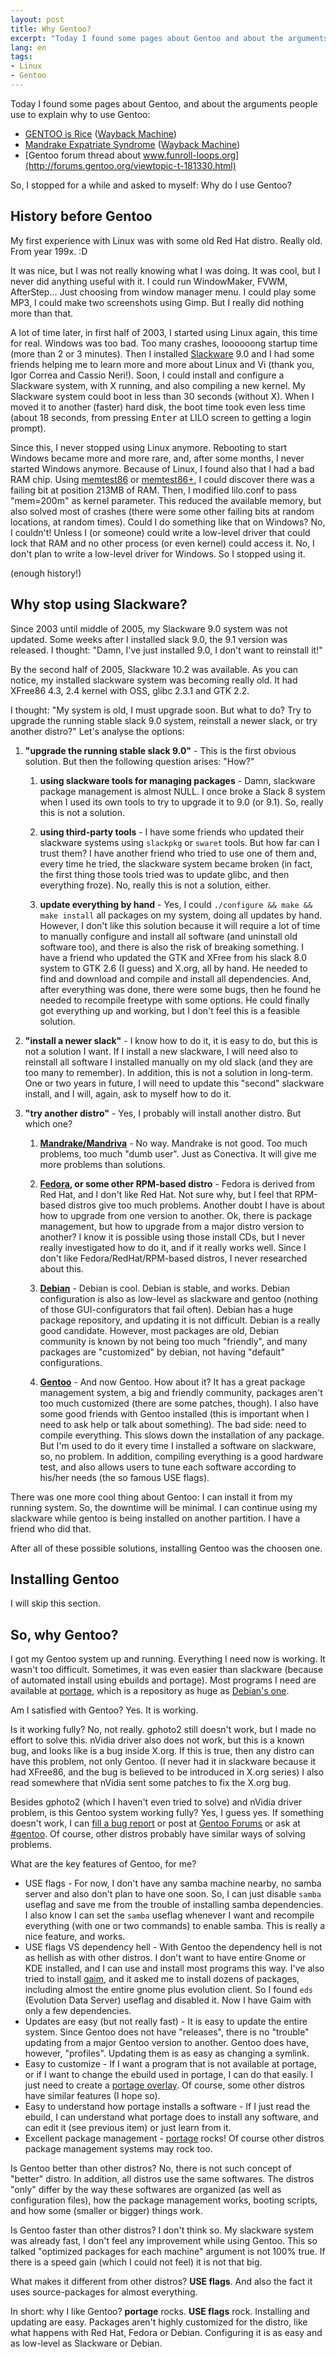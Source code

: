 ```yaml
---
layout: post
title: Why Gentoo?
excerpt: "Today I found some pages about Gentoo and about the arguments people use to explain why to use Gentoo, so I stopped for a while and asked to myself: Why do I use Gentoo?"
lang: en
tags:
- Linux
- Gentoo
---
```


Today I found some pages about Gentoo, and about the arguments people use to explain why to use Gentoo:

* [GENTOO is Rice](http://www.funroll-loops.org/) ([Wayback Machine](http://web.archive.org/web/20051226113905/http://funroll-loops.org/))
* [Mandrake Expatriate Syndrome](http://greenfly.org/mes.html) ([Wayback Machine](http://web.archive.org/web/20051225044345/http://greenfly.org/mes.html))
* [Gentoo forum thread about www.funroll-loops.org](http://forums.gentoo.org/viewtopic-t-181330.html)

So, I stopped for a while and asked to myself: Why do I use Gentoo?


## History before Gentoo

My first experience with Linux was with some old Red Hat distro. Really old. From year 199x. :D

It was nice, but I was not really knowing what I was doing. It was cool, but I never did anything useful with it. I could run WindowMaker, FVWM, AfterStep… Just choosing from window manager menu. I could play some MP3, I could make two screenshots using Gimp. But I really did nothing more than that.

A lot of time later, in first half of 2003, I started using Linux again, this time for real. Windows was too bad. Too many crashes, loooooong startup time (more than 2 or 3 minutes). Then I installed [Slackware](http://www.slackware.com/) 9.0 and I had some friends helping me to learn more and more about Linux and Vi (thank you, Igor Correa and Cassio Neri!). Soon, I could install and configure a Slackware system, with X running, and also compiling a new kernel. My Slackware system could boot in less than 30 seconds (without X). When I moved it to another (faster) hard disk, the boot time took even less time (about 18 seconds, from pressing <kbd>Enter</kbd> at LILO screen to getting a login prompt).

Since this, I never stopped using Linux anymore. Rebooting to start Windows became more and more rare, and, after some months, I never started Windows anymore. Because of Linux, I found also that I had a bad RAM chip. Using [memtest86](http://www.memtest86.com/) or [memtest86+](http://www.memtest.org/), I could discover there was a failing bit at position 213MB of RAM. Then, I modified lilo.conf to pass "mem=200m" as kernel parameter. This reduced the available memory, but also solved most of crashes (there were some other failing bits at random locations, at random times). Could I do something like that on Windows? No, I couldn't! Unless I (or someone) could write a low-level driver that could lock that RAM and no other process (or even kernel) could access it. No, I don't plan to write a low-level driver for Windows. So I stopped using it.

(enough history!)

## Why stop using Slackware?

Since 2003 until middle of 2005, my Slackware 9.0 system was not updated. Some weeks after I installed slack 9.0, the 9.1 version was released. I thought: "Damn, I've just installed 9.0, I don't want to reinstall it!"

By the second half of 2005, Slackware 10.2 was available. As you can notice, my installed slackware system was becoming really old. It had XFree86 4.3, 2.4 kernel with OSS, glibc 2.3.1 and GTK 2.2.

I thought: "My system is old, I must upgrade soon. But what to do? Try to upgrade the running stable slack 9.0 system, reinstall a newer slack, or try another distro?" Let's analyse the options:

1. **"upgrade the running stable slack 9.0"** - This is the first obvious solution. But then the following question arises: "How?"

    1. **using slackware tools for managing packages** - Damn, slackware package management is almost NULL. I once broke a Slack 8 system when I used its own tools to try to upgrade it to 9.0 (or 9.1). So, really this is not a solution.

    2. **using third-party tools** - I have some friends who updated their slackware systems using `slackpkg` or `swaret` tools. But how far can I trust them? I have another friend who tried to use one of them and, every time he tried, the slackware system became broken (in fact, the first thing those tools tried was to update glibc, and then everything froze). No, really this is not a solution, either.

    3. **update everything by hand** - Yes, I could `./configure && make && make install` all packages on my system, doing all updates by hand. However, I don't like this solution because it will require a lot of time to manually configure and install all software (and uninstall old software too), and there is also the risk of breaking something. I have a friend who updated the GTK and XFree from his slack 8.0 system to GTK 2.6 (I guess) and X.org, all by hand. He needed to find and download and compile and install all dependencies. And, after everything was done, there were some bugs, then he found he needed to recompile freetype with some options. He could finally got everything up and working, but I don't feel this is a feasible solution.

2. **"install a newer slack"** - I know how to do it, it is easy to do, but this is not a solution I want. If I install a new slackware, I will need also to reinstall all software I installed manually on my old slack (and they are too many to remember). In addition, this is not a solution in long-term. One or two years in future, I will need to update this "second" slackware install, and I will, again, ask to myself how to do it.

3. **"try another distro"** - Yes, I probably will install another distro. But which one?

    1. **[Mandrake/Mandriva](https://en.wikipedia.org/wiki/Mandriva_Linux)** - No way. Mandrake is not good. Too much problems, too much "dumb user". Just as Conectiva. It will give me more problems than solutions.

    2. **[Fedora](http://fedora.redhat.com/), or some other RPM-based distro** - Fedora is derived from Red Hat, and I don't like Red Hat. Not sure why, but I feel that RPM-based distros give too much problems. Another doubt I have is about how to upgrade from one version to another. Ok, there is package management, but how to upgrade from a major distro version to another? I know it is possible using those install CDs, but I never really investigated how to do it, and if it really works well. Since I don't like Fedora/RedHat/RPM-based distros, I never researched about this.

    3. **[Debian](http://www.debian.org/)** - Debian is cool. Debian is stable, and works. Debian configuration is also as low-level as slackware and gentoo (nothing of those GUI-configurators that fail often). Debian has a huge package repository, and updating it is not difficult. Debian is a really good candidate. However, most packages are old, Debian community is known by not being too much "friendly", and many packages are "customized" by debian, not having "default" configurations.

    4. **[Gentoo](http://www.gentoo.org/)** - And now Gentoo. How about it? It has a great package management system, a big and friendly community, packages aren't too much customized (there are some patches, though). I also have some good friends with Gentoo installed (this is important when I need to ask help or talk about something). The bad side: need to compile everything. This slows down the installation of any package. But I'm used to do it every time I installed a software on slackware, so, no problem. In addition, compiling everything is a good hardware test, and also allows users to tune each software according to his/her needs (the so famous USE flags).

There was one more cool thing about Gentoo: I can install it from my running system. So, the downtime will be minimal. I can continue using my slackware while gentoo is being installed on another partition. I have a friend who did that.

After all of these possible solutions, installing Gentoo was the choosen one.

## Installing Gentoo

I will skip this section.

## So, why Gentoo?

I got my Gentoo system up and running. Everything I need now is working. It wasn't too difficult. Sometimes, it was even easier than slackware (because of automated install using ebuilds and portage). Most programs I need are available at [portage](http://packages.gentoo.org), which is a repository as huge as [Debian's one](http://packages.debian.org/).

Am I satisfied with Gentoo? Yes. It is working.

Is it working fully? No, not really. gphoto2 still doesn't work, but I made no effort to solve this. nVidia driver also does not work, but this is a known bug, and looks like is a bug inside X.org. If this is true, then any distro can have this problem, not only Gentoo. (I never had it in slackware because it had XFree86, and the bug is believed to be introduced in X.org series) I also read somewhere that nVidia sent some patches to fix the X.org bug.

Besides gphoto2 (which I haven't even tried to solve) and nVidia driver problem, is this Gentoo system working fully? Yes, I guess yes. If something doesn't work, I can [fill a bug report](http://bugs.gentoo.org/) or post at [Gentoo Forums](http://forums.gentoo.org/) or ask at [#gentoo](irc://irc.freenode.net/gentoo). Of course, other distros probably have similar ways of solving problems.

What are the key features of Gentoo, for me?

* USE flags - For now, I don't have any samba machine nearby, no samba server and also don't plan to have one soon. So, I can just disable `samba` useflag and save me from the trouble of installing samba dependencies. I also know I can set the `samba` useflag whenever I want and recompile everything (with one or two commands) to enable samba. This is really a nice feature, and works.
* USE flags VS dependency hell - With Gentoo the dependency hell is not as hellish as with other distros. I don't want to have entire Gnome or KDE installed, and I can use and install most programs this way. I've also tried to install [gaim](http://gaim.sourceforge.net/), and it asked me to install dozens of packages, including almost the entire gnome plus evolution client. So I found `eds` (Evolution Data Server) useflag and disabled it. Now I have Gaim with only a few dependencies.
* Updates are easy (but not really fast) - It is easy to update the entire system. Since Gentoo does not have "releases", there is no "trouble" updating from a major Gentoo version to another. Gentoo does have, however, "profiles". Updating them is as easy as changing a symlink.
* Easy to customize - If I want a program that is not available at portage, or if I want to change the ebuild used in portage, I can do that easily. I just need to create a [portage overlay](http://gentoo-wiki.com/Portage_Overlay). Of course, some other distros have similar features (I hope so).
* Easy to understand how portage installs a software - If I just read the ebuild, I can understand what portage does to install any software, and can edit it (see previous item) or just learn from it.
* Excellent package management - [portage](http://www.gentoo-portage.com/) rocks! Of course other distros package management systems may rock too.

Is Gentoo better than other distros? No, there is not such concept of "better" distro. In addition, all distros use the same softwares. The distros "only" differ by the way these softwares are organized (as well as configuration files), how the package management works, booting scripts, and how some (smaller or bigger) things work.

Is Gentoo faster than other distros? I don't think so. My slackware system was already fast, I don't feel any improvement while using Gentoo. This so talked "optimized packages for each machine" argument is not 100% true. If there is a speed gain (which I could not feel) it is not that big.

What makes it different from other distros? **USE flags**. And also the fact it uses source-packages for almost everything.

In short: why I like Gentoo? **portage** rocks. **USE flags** rock. Installing and updating are easy. Packages aren't highly customized for the distro, like what happens with Red Hat, Fedora or Debian. Configuring it is as easy and as low-level as Slackware or Debian.
